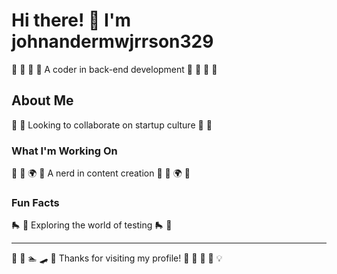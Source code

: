 # Hi there! 👋 I'm johnandermwjrrson329

🎣 🏑 🎰 🚴 A coder in back-end development 🎣 🏑 🎰 🚴

## About Me
🎺 🌟 Looking to collaborate on startup culture 🎺 🌟

### What I'm Working On
🏸 🎪 🌍 🏑 A nerd in content creation 🏸 🎪 🌍 🏑

### Fun Facts
🛼 🏓 Exploring the world of testing 🛼 🏓

---
🎻 🛶 🏊 🛹 🏒 Thanks for visiting my profile! 🥊 🏏 🎽 🛶 💡
